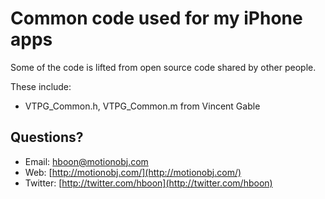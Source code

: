 Common code used for my iPhone apps
====

Some of the code is lifted from open source code shared by other people.

These include:
* VTPG_Common.h, VTPG_Common.m from Vincent Gable

Questions?
---
* Email: [hboon@motionobj.com](mailto:hboon@motionobj.com)
* Web: [http://motionobj.com/](http://motionobj.com/)
* Twitter: [http://twitter.com/hboon](http://twitter.com/hboon)
